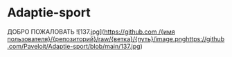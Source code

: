 # Adaptie-sport
ДОБРО ПОЖАЛОВАТЬ 
![137.jpg]([https://github.com /{имя пользователя}/{репозиторий}/raw/{ветка}/{путь}/image.png](https://github.com/Paveloit/Adaptie-sport/blob/main/137.jpg)https://github.com/Paveloit/Adaptie-sport/blob/main/137.jpg)
